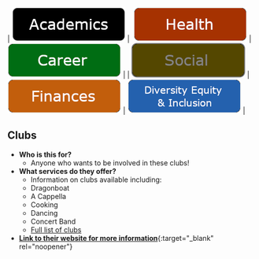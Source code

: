 |<img  alt="" src="">  [![Academics](../images/Buttons/Academics.png)](https://raywoo32.github.io/raywoo32.github.io-waterloo-resources/) |  <img  alt="" src=""> [![Health ](../images/Buttons/Health.png)](https://raywoo32.github.io/raywoo32.github.io-waterloo-resources/subpages/health.html) |<img  alt="" src=""> [![Career](../images/Buttons/Career.png)](https://raywoo32.github.io/raywoo32.github.io-waterloo-resources/subpages/career.html) |
|<img  alt="" src=""> [![Social Life](../images/Buttons/selected/Social.png)](https://raywoo32.github.io/raywoo32.github.io-waterloo-resources/subpages/social.html) |  <img  alt="" src=""> [![Finances](../images/Buttons/Finances.png)](https://raywoo32.github.io/raywoo32.github.io-waterloo-resources/subpages/finaces.html) |<img alt="" src=""> [![Human Rights, Equity and Inclusion](../images/Buttons/equity.png)](https://raywoo32.github.io/raywoo32.github.io-waterloo-resources/subpages/equity.html) |



## Clubs
- **Who is this for?**
    - Anyone who wants to be involved in these clubs! 
- **What services do they offer?**
    - Information on clubs available including: 
    - Dragonboat 
    - A Cappella 
    - Cooking
    - Dancing 
    - Concert Band
    - [Full list of clubs](https://clubs.wusa.ca/club_listing)
- [**Link to their website for more information**](https://uwaterloo.ca/future-students/student-life/clubs ){:target="_blank" rel="noopener"}


